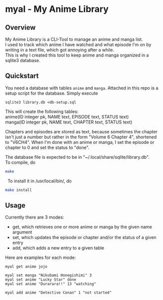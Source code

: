 # myal - My Anime Library

## Overview

My Anime Library is a CLI-Tool to manage an anime and manga list.  
I used to track which anime I have watched and what episode I'm on by writing in
a text file, which got annoying after a while.  
This is why I created this tool to keep anime and manga organized in a sqlite3
database.  

## Quickstart

You need a database with tables `anime` and `manga`. Attached in this repo
is a setup script for the database. Simply execute
```
sqlite3 library.db <db-setup.sql
```

This will create the following tables:  
anime(ID integer pk, NAME text, EPISODE text, STATUS text)  
manga(ID integer pk, NAME text, CHAPTER text, STATUS text)  

Chapters and episodes are stored as text, because sometimes the chapter isn't
just a number but rather in the form "Volume 6 Chapter 4", shortened to "V6CH4".
When I'm done with an anime or manga, I set the episode or chapter to 0 and set
the status to "done".  

The database file is expected to be in "~/.local/share/sqlite/library.db".  
To compile, do
```bash
make
```
&nbsp;
To install it in /usr/local/bin/, do
```bash
make install
```

## Usage

Currently there are 3 modes:
- get, which retrieves one or more anime or manga by the given name argument
- set, which updates the episode or chapter and/or the status of a given entry
- add, which adds a new entry to a given table

Here are examples for each mode:

```
myal get anime jojo
```

```
myal set manga "Nikubami Honegishimi" 3
myal set anime "Lucky Star" done
myal set anime "Durarara!!" 13 "watching"
```

```
myal add anime "Detective Conan" 1 "not started"
```
